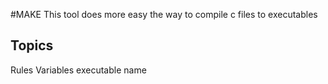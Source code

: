 #MAKE
This tool does more easy the way to compile c files to executables
## Topics
Rules
Variables
executable name